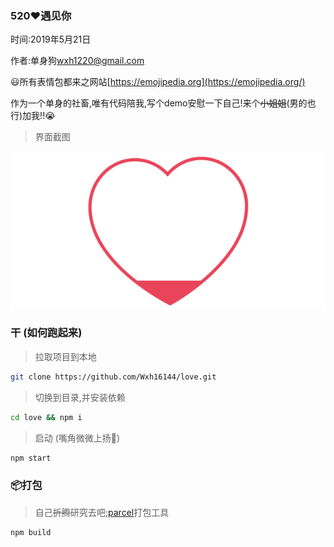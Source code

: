 ### 520❤遇见你

时间:2019年5月21日

作者:单身狗<wxh1220@gmail.com>

😃所有表情包都来之网站[https://emojipedia.org](https://emojipedia.org/)

作为一个单身的社畜,唯有代码陪我,写个demo安慰一下自己!来个~~小姐姐~~(男的也行)加我!!😭

> 界面截图

![love](./love.gif)

### 干 (如何跑起来)
> 拉取项目到本地
```bash
git clone https://github.com/Wxh16144/love.git
```
> 切换到目录,并安装依赖
```bash
cd love && npm i
```
> 启动 (嘴角微微上扬🐶)
```bash
npm start
```

### 📦打包 
> 自己~~折腾~~研究去吧;[parcel](https://parceljs.org)打包工具
```bash
npm build
```

